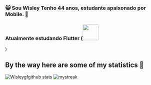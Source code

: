 
### :smiley_cat: Sou Wisley Tenho 44 anos, estudante apaixonado por Mobile. 📳

### Atualmente estudando Flutter (<img src="https://cdn.jsdelivr.net/gh/devicons/devicon@latest/icons/flutter/flutter-original.svg" whidth="50" height="50"/>
)


## By the way here are some of my statistics 🚀
![Wisleygfgithub stats](https://github-readme-stats.vercel.app/api?username=wisleygf&show_icons=true&theme=tokyonight)
<img src="https://github-readme-streak-stats.herokuapp.com/?user=wisleygf&theme=tokyonight" alt="mystreak"/>


